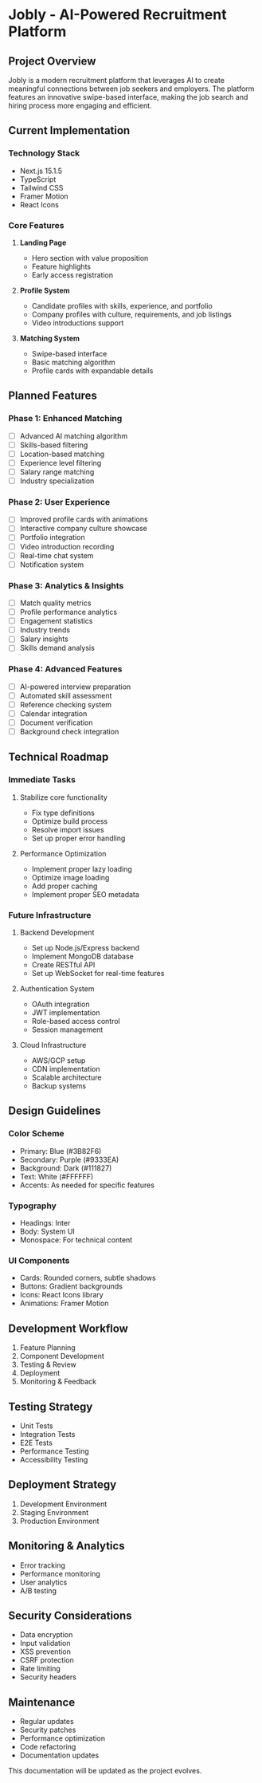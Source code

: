 # Jobly - AI-Powered Recruitment Platform

## Project Overview
Jobly is a modern recruitment platform that leverages AI to create meaningful connections between job seekers and employers. The platform features an innovative swipe-based interface, making the job search and hiring process more engaging and efficient.

## Current Implementation

### Technology Stack
- Next.js 15.1.5
- TypeScript
- Tailwind CSS
- Framer Motion
- React Icons

### Core Features
1. **Landing Page**
   - Hero section with value proposition
   - Feature highlights
   - Early access registration

2. **Profile System**
   - Candidate profiles with skills, experience, and portfolio
   - Company profiles with culture, requirements, and job listings
   - Video introductions support

3. **Matching System**
   - Swipe-based interface
   - Basic matching algorithm
   - Profile cards with expandable details

## Planned Features

### Phase 1: Enhanced Matching
- [ ] Advanced AI matching algorithm
- [ ] Skills-based filtering
- [ ] Location-based matching
- [ ] Experience level filtering
- [ ] Salary range matching
- [ ] Industry specialization

### Phase 2: User Experience
- [ ] Improved profile cards with animations
- [ ] Interactive company culture showcase
- [ ] Portfolio integration
- [ ] Video introduction recording
- [ ] Real-time chat system
- [ ] Notification system

### Phase 3: Analytics & Insights
- [ ] Match quality metrics
- [ ] Profile performance analytics
- [ ] Engagement statistics
- [ ] Industry trends
- [ ] Salary insights
- [ ] Skills demand analysis

### Phase 4: Advanced Features
- [ ] AI-powered interview preparation
- [ ] Automated skill assessment
- [ ] Reference checking system
- [ ] Calendar integration
- [ ] Document verification
- [ ] Background check integration

## Technical Roadmap

### Immediate Tasks
1. Stabilize core functionality
   - Fix type definitions
   - Optimize build process
   - Resolve import issues
   - Set up proper error handling

2. Performance Optimization
   - Implement proper lazy loading
   - Optimize image loading
   - Add proper caching
   - Implement proper SEO metadata

### Future Infrastructure
1. Backend Development
   - Set up Node.js/Express backend
   - Implement MongoDB database
   - Create RESTful API
   - Set up WebSocket for real-time features

2. Authentication System
   - OAuth integration
   - JWT implementation
   - Role-based access control
   - Session management

3. Cloud Infrastructure
   - AWS/GCP setup
   - CDN implementation
   - Scalable architecture
   - Backup systems

## Design Guidelines

### Color Scheme
- Primary: Blue (#3B82F6)
- Secondary: Purple (#9333EA)
- Background: Dark (#111827)
- Text: White (#FFFFFF)
- Accents: As needed for specific features

### Typography
- Headings: Inter
- Body: System UI
- Monospace: For technical content

### UI Components
- Cards: Rounded corners, subtle shadows
- Buttons: Gradient backgrounds
- Icons: React Icons library
- Animations: Framer Motion

## Development Workflow
1. Feature Planning
2. Component Development
3. Testing & Review
4. Deployment
5. Monitoring & Feedback

## Testing Strategy
- Unit Tests
- Integration Tests
- E2E Tests
- Performance Testing
- Accessibility Testing

## Deployment Strategy
1. Development Environment
2. Staging Environment
3. Production Environment

## Monitoring & Analytics
- Error tracking
- Performance monitoring
- User analytics
- A/B testing

## Security Considerations
- Data encryption
- Input validation
- XSS prevention
- CSRF protection
- Rate limiting
- Security headers

## Maintenance
- Regular updates
- Security patches
- Performance optimization
- Code refactoring
- Documentation updates

This documentation will be updated as the project evolves. 